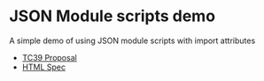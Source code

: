 # JSON Module scripts demo

A simple demo of using JSON module scripts with import attributes

- [TC39 Proposal](https://github.com/tc39/proposal-json-modules)
- [HTML Spec](https://html.spec.whatwg.org/#json-module-script)
